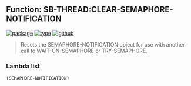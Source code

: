 ## Function: SB-THREAD:CLEAR-SEMAPHORE-NOTIFICATION
[![package](https://img.shields.io/badge/Package-SB--THREAD-5f9ea0.svg?style=social&colorA=999999)](../) [![type](https://img.shields.io/badge/Type-Function-5f9ea0.svg?style=social&colorA=999999)](../#function) [![github](https://img.shields.io/badge/GitHub-View_the_source-5f9ea0.svg?style=social&colorA=999999&logo=github)](https://github.com/sbcl/sbcl/blob/master/src/code/target-thread.lisp/) 

> Resets the SEMAPHORE-NOTIFICATION object for use with another call to
> WAIT-ON-SEMAPHORE or TRY-SEMAPHORE.

### Lambda list
```
(SEMAPHORE-NOTIFICATION)
```
